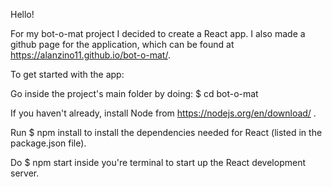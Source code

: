 Hello!

For my bot-o-mat project I decided to create a React app. I also made a github page for the application, which can be found at https://alanzino11.github.io/bot-o-mat/.

To get started with the app:

Go inside the project's main folder by doing: $ cd bot-o-mat

If you haven't already, install Node from https://nodejs.org/en/download/ .

Run $ npm install to install the dependencies needed for React (listed in the package.json file).

Do $ npm start inside you're terminal to start up the React development server.
